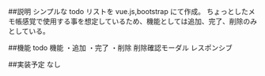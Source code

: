 ##説明
シンプルな todo リストを vue.js,bootstrap にて作成。
ちょっとしたメモ帳感覚で使用する事を想定しているため、機能としては追加、完了、削除のみとしている。

##機能
todo 機能
・追加
・完了
・削除
削除確認モーダル
レスポンシブ

##実装予定
なし
